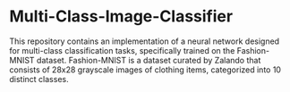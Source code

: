 # Multi-Class-Image-Classifier
This repository contains an implementation of a neural network designed for multi-class classification tasks, specifically trained on the Fashion-MNIST dataset. Fashion-MNIST is a dataset curated by Zalando that consists of 28x28 grayscale images of clothing items, categorized into 10 distinct classes.
